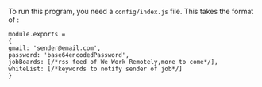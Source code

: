 To run this program, you need a `config/index.js` file.
This takes the format of :
```
module.exports =
{
gmail: 'sender@email.com',
password: 'base64encodedPassword',
jobBoards: [/*rss feed of We Work Remotely,more to come*/],
whiteList: [/*keywords to notify sender of job*/]
}
```
